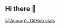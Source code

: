 ## Hi there 👋

[![Anurag's GitHub stats](https://github-readme-stats.vercel.app/api?username=yunseungbum)](https://github.com/anuraghazra/github-readme-stats)

